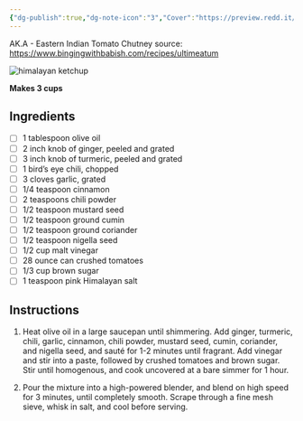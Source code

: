 ```yaml
---
{"dg-publish":true,"dg-note-icon":"3","Cover":"https://preview.redd.it/kqsrp3js85n51.jpg?width=1200&format=pjpg&auto=webp&s=b830bcb8baa68db08246332f978af9a8eeaac294","Rating":"★★★★★","permalink":"/recipes/tomato-kasundi-himalayan-ketchup/","dgPassFrontmatter":true,"noteIcon":"3"}
---
```


AK.A - Eastern Indian Tomato Chutney
source: https://www.bingingwithbabish.com/recipes/ultimeatum

![himalayan ketchup](https://preview.redd.it/kqsrp3js85n51.jpg?width=1200&format=pjpg&auto=webp&s=b830bcb8baa68db08246332f978af9a8eeaac294)

**Makes 3 cups**
## Ingredients

- [ ] 1 tablespoon olive oil
- [ ] 2 inch knob of ginger, peeled and grated
- [ ] 3 inch knob of turmeric, peeled and grated
- [ ] 1 bird’s eye chili, chopped
- [ ] 3 cloves garlic, grated
- [ ] 1/4 teaspoon cinnamon
- [ ] 2 teaspoons chili powder
- [ ] 1/2 teaspoon mustard seed
- [ ] 1/2 teaspoon ground cumin
- [ ] 1/2 teaspoon ground coriander
- [ ] 1/2 teaspoon nigella seed
- [ ] 1/2 cup malt vinegar
- [ ] 28 ounce can crushed tomatoes
- [ ] 1/3 cup brown sugar
- [ ] 1 teaspoon pink Himalayan salt

## Instructions

1. Heat olive oil in a large saucepan until shimmering. 
   Add ginger, turmeric, chili, garlic, cinnamon, chili powder, mustard seed, cumin, coriander, and nigella seed, and sauté for 1-2 minutes until fragrant. 
   Add vinegar and stir into a paste, followed by crushed tomatoes and brown sugar. 
   Stir until homogenous, and cook uncovered at a bare simmer for 1 hour. 
   
2. Pour the mixture into a high-powered blender, and blend on high speed for 3 minutes, until completely smooth. 
   Scrape through a fine mesh sieve, whisk in salt, and cool before serving.